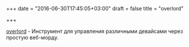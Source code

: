 +++
date = "2016-06-30T17:45:05+03:00"
draft = false
title = "overlord"

+++

<p><a href="https://github.com/aitjcize/overlord">overlord</a>&nbsp;- Инструмент для управления различными девайсами через простую веб-морду.</p>

